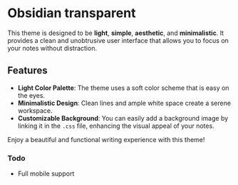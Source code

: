 # Obsidian transparent

This theme is designed to be **light**, **simple**, **aesthetic**, and **minimalistic**. It provides a clean and unobtrusive user interface that allows you to focus on your notes without distraction.

## Features

- **Light Color Palette**: The theme uses a soft color scheme that is easy on the eyes.
- **Minimalistic Design**: Clean lines and ample white space create a serene workspace.
- **Customizable Background**: You can easily add a background image by linking it in the `.css` file, enhancing the visual appeal of your notes.

Enjoy a beautiful and functional writing experience with this theme!


### Todo

- Full mobile support
